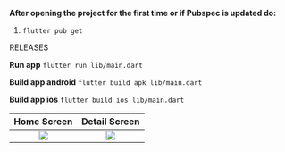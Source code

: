 **After opening the project for the first time or if Pubspec is updated do:**

   1) `flutter pub get`

RELEASES

**Run app** 
`flutter run lib/main.dart`  

**Build app android** 
`flutter build apk lib/main.dart`  

**Build app ios** 
`flutter build ios lib/main.dart`  


Home Screen            |  Detail Screen
:-------------------------:|:-------------------------:
![](https://user-images.githubusercontent.com/41454761/127077161-0814cb7a-09d7-4d25-b39f-7aed1f83600e.png)  |  ![](https://user-images.githubusercontent.com/41454761/127077162-e7881478-af5a-407b-94bf-86457390e952.png)

